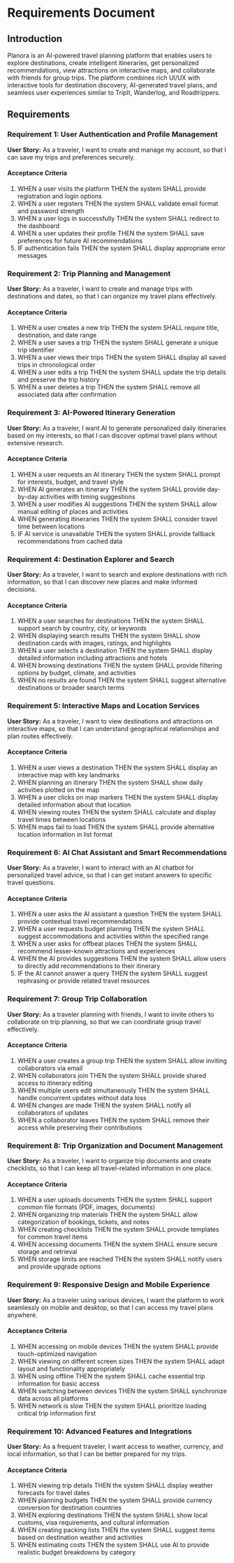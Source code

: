 # Requirements Document

## Introduction

Planora is an AI-powered travel planning platform that enables users to explore destinations, create intelligent itineraries, get personalized recommendations, view attractions on interactive maps, and collaborate with friends for group trips. The platform combines rich UI/UX with interactive tools for destination discovery, AI-generated travel plans, and seamless user experiences similar to TripIt, Wanderlog, and Roadtrippers.

## Requirements

### Requirement 1: User Authentication and Profile Management

**User Story:** As a traveler, I want to create and manage my account, so that I can save my trips and preferences securely.

#### Acceptance Criteria

1. WHEN a user visits the platform THEN the system SHALL provide registration and login options
2. WHEN a user registers THEN the system SHALL validate email format and password strength
3. WHEN a user logs in successfully THEN the system SHALL redirect to the dashboard
4. WHEN a user updates their profile THEN the system SHALL save preferences for future AI recommendations
5. IF authentication fails THEN the system SHALL display appropriate error messages

### Requirement 2: Trip Planning and Management

**User Story:** As a traveler, I want to create and manage trips with destinations and dates, so that I can organize my travel plans effectively.

#### Acceptance Criteria

1. WHEN a user creates a new trip THEN the system SHALL require title, destination, and date range
2. WHEN a user saves a trip THEN the system SHALL generate a unique trip identifier
3. WHEN a user views their trips THEN the system SHALL display all saved trips in chronological order
4. WHEN a user edits a trip THEN the system SHALL update the trip details and preserve the trip history
5. WHEN a user deletes a trip THEN the system SHALL remove all associated data after confirmation

### Requirement 3: AI-Powered Itinerary Generation

**User Story:** As a traveler, I want AI to generate personalized daily itineraries based on my interests, so that I can discover optimal travel plans without extensive research.

#### Acceptance Criteria

1. WHEN a user requests an AI itinerary THEN the system SHALL prompt for interests, budget, and travel style
2. WHEN AI generates an itinerary THEN the system SHALL provide day-by-day activities with timing suggestions
3. WHEN a user modifies AI suggestions THEN the system SHALL allow manual editing of places and activities
4. WHEN generating itineraries THEN the system SHALL consider travel time between locations
5. IF AI service is unavailable THEN the system SHALL provide fallback recommendations from cached data

### Requirement 4: Destination Explorer and Search

**User Story:** As a traveler, I want to search and explore destinations with rich information, so that I can discover new places and make informed decisions.

#### Acceptance Criteria

1. WHEN a user searches for destinations THEN the system SHALL support search by country, city, or keywords
2. WHEN displaying search results THEN the system SHALL show destination cards with images, ratings, and highlights
3. WHEN a user selects a destination THEN the system SHALL display detailed information including attractions and hotels
4. WHEN browsing destinations THEN the system SHALL provide filtering options by budget, climate, and activities
5. WHEN no results are found THEN the system SHALL suggest alternative destinations or broader search terms

### Requirement 5: Interactive Maps and Location Services

**User Story:** As a traveler, I want to view destinations and attractions on interactive maps, so that I can understand geographical relationships and plan routes effectively.

#### Acceptance Criteria

1. WHEN a user views a destination THEN the system SHALL display an interactive map with key landmarks
2. WHEN planning an itinerary THEN the system SHALL show daily activities plotted on the map
3. WHEN a user clicks on map markers THEN the system SHALL display detailed information about that location
4. WHEN viewing routes THEN the system SHALL calculate and display travel times between locations
5. WHEN maps fail to load THEN the system SHALL provide alternative location information in list format

### Requirement 6: AI Chat Assistant and Smart Recommendations

**User Story:** As a traveler, I want to interact with an AI chatbot for personalized travel advice, so that I can get instant answers to specific travel questions.

#### Acceptance Criteria

1. WHEN a user asks the AI assistant a question THEN the system SHALL provide contextual travel recommendations
2. WHEN a user requests budget planning THEN the system SHALL suggest accommodations and activities within the specified range
3. WHEN a user asks for offbeat places THEN the system SHALL recommend lesser-known attractions and experiences
4. WHEN the AI provides suggestions THEN the system SHALL allow users to directly add recommendations to their itinerary
5. IF the AI cannot answer a query THEN the system SHALL suggest rephrasing or provide related travel resources

### Requirement 7: Group Trip Collaboration

**User Story:** As a traveler planning with friends, I want to invite others to collaborate on trip planning, so that we can coordinate group travel effectively.

#### Acceptance Criteria

1. WHEN a user creates a group trip THEN the system SHALL allow inviting collaborators via email
2. WHEN collaborators join THEN the system SHALL provide shared access to itinerary editing
3. WHEN multiple users edit simultaneously THEN the system SHALL handle concurrent updates without data loss
4. WHEN changes are made THEN the system SHALL notify all collaborators of updates
5. WHEN a collaborator leaves THEN the system SHALL remove their access while preserving their contributions

### Requirement 8: Trip Organization and Document Management

**User Story:** As a traveler, I want to organize trip documents and create checklists, so that I can keep all travel-related information in one place.

#### Acceptance Criteria

1. WHEN a user uploads documents THEN the system SHALL support common file formats (PDF, images, documents)
2. WHEN organizing trip materials THEN the system SHALL allow categorization of bookings, tickets, and notes
3. WHEN creating checklists THEN the system SHALL provide templates for common travel items
4. WHEN accessing documents THEN the system SHALL ensure secure storage and retrieval
5. WHEN storage limits are reached THEN the system SHALL notify users and provide upgrade options

### Requirement 9: Responsive Design and Mobile Experience

**User Story:** As a traveler using various devices, I want the platform to work seamlessly on mobile and desktop, so that I can access my travel plans anywhere.

#### Acceptance Criteria

1. WHEN accessing on mobile devices THEN the system SHALL provide touch-optimized navigation
2. WHEN viewing on different screen sizes THEN the system SHALL adapt layout and functionality appropriately
3. WHEN using offline THEN the system SHALL cache essential trip information for basic access
4. WHEN switching between devices THEN the system SHALL synchronize data across all platforms
5. WHEN network is slow THEN the system SHALL prioritize loading critical trip information first

### Requirement 10: Advanced Features and Integrations

**User Story:** As a frequent traveler, I want access to weather, currency, and local information, so that I can be better prepared for my trips.

#### Acceptance Criteria

1. WHEN viewing trip details THEN the system SHALL display weather forecasts for travel dates
2. WHEN planning budgets THEN the system SHALL provide currency conversion for destination countries
3. WHEN exploring destinations THEN the system SHALL show local customs, visa requirements, and cultural information
4. WHEN creating packing lists THEN the system SHALL suggest items based on destination weather and activities
5. WHEN estimating costs THEN the system SHALL use AI to provide realistic budget breakdowns by category